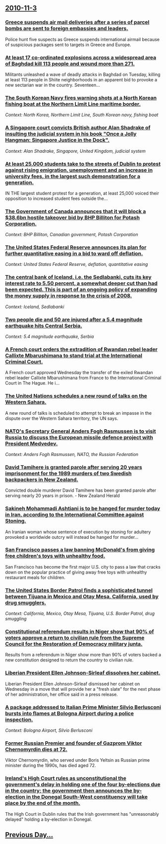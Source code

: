 ## [2010-11-3](/news/2010/11/3/index.md)

### [Greece suspends air mail deliveries after a series of parcel bombs are sent to foreign embassies and leaders. ](/news/2010/11/3/greece-suspends-air-mail-deliveries-after-a-series-of-parcel-bombs-are-sent-to-foreign-embassies-and-leaders.md)
Police hunt five suspects as Greece suspends international airmail because of suspicious packages sent to targets in Greece and Europe.

### [At least 17 co-ordinated explosions across a widespread area of Baghdad kill 113 people and wound more than 271. ](/news/2010/11/3/at-least-17-co-ordinated-explosions-across-a-widespread-area-of-baghdad-kill-113-people-and-wound-more-than-271.md)
Militants unleashed a wave of deadly attacks in Baghdad on Tuesday, killing at least 113 people in Shiite neighborhoods in an apparent bid to provoke a new sectarian war in the country. Seventeen...

### [The South Korean Navy fires warning shots at a North Korean fishing boat at the Northern Limit Line maritime border. ](/news/2010/11/3/the-south-korean-navy-fires-warning-shots-at-a-north-korean-fishing-boat-at-the-northern-limit-line-maritime-border.md)
_Context: North Korea, Northern Limit Line, South Korean navy, fishing boat_

### [A Singapore court convicts British author Alan Shadrake of insulting the judicial system in his book "Once a Jolly Hangman: Singapore Justice in the Dock". ](/news/2010/11/3/a-singapore-court-convicts-british-author-alan-shadrake-of-insulting-the-judicial-system-in-his-book-once-a-jolly-hangman-singapore-justic.md)
_Context: Alan Shadrake, Singapore, United Kingdom, judicial system_

### [At least 25,000 students take to the streets of Dublin to protest against rising emigration, unemployment and an increase in university fees, in the largest such demonstration for a generation. ](/news/2010/11/3/at-least-25-000-students-take-to-the-streets-of-dublin-to-protest-against-rising-emigration-unemployment-and-an-increase-in-university-fees.md)
IN THE largest student protest for a generation, at least 25,000 voiced their opposition to increased student fees outside the&hellip;

### [The Government of Canada announces that it will block a $38.6bn hostile takeover bid by BHP Billiton for Potash Corporation. ](/news/2010/11/3/the-government-of-canada-announces-that-it-will-block-a-38-6bn-hostile-takeover-bid-by-bhp-billiton-for-potash-corporation.md)
_Context: BHP Billiton, Canadian government, Potash Corporation_

### [The United States Federal Reserve announces its plan for further quantitative easing in a bid to ward off deflation. ](/news/2010/11/3/the-united-states-federal-reserve-announces-its-plan-for-further-quantitative-easing-in-a-bid-to-ward-off-deflation.md)
_Context: United States Federal Reserve, deflation, quantitative easing_

### [The central bank of Iceland, i.e. the Sedlabanki, cuts its key interest rate to 5.50 percent, a somewhat deeper cut than had been expected. This is part of an ongoing policy of expanding the money supply in response to the crisis of 2008. ](/news/2010/11/3/the-central-bank-of-iceland-i-e-the-sedlabanki-cuts-its-key-interest-rate-to-5-50-percent-a-somewhat-deeper-cut-than-had-been-expected.md)
_Context: Iceland, Sedlabanki_

### [Two people die and 50 are injured after a 5.4 magnitude earthquake hits Central Serbia. ](/news/2010/11/3/two-people-die-and-50-are-injured-after-a-5-4-magnitude-earthquake-hits-central-serbia.md)
_Context: 5.4 magnitude earthquake, Serbia_

### [A French court orders the extradition of Rwandan rebel leader Callixte Mbarushimana to stand trial at the International Criminal Court. ](/news/2010/11/3/a-french-court-orders-the-extradition-of-rwandan-rebel-leader-callixte-mbarushimana-to-stand-trial-at-the-international-criminal-court.md)
A&#x20;French&#x20;court&#x20;approved&#x20;Wednesday&#x20;the&#x20;transfer&#x20;of&#x20;the&#x20;exiled&#x20;Rwandan&#x20;rebel&#x20;leader&#x20;Callixte&#x20;Mbarushimana&#x20;from&#x20;France&#x20;to&#x20;the&#x20;International&#x20;Criminal&#x20;Court&#x20;in&#x20;The&#x20;Hague.&#x20;He&#x20;i...

### [The United Nations schedules a new round of talks on the Western Sahara. ](/news/2010/11/3/the-united-nations-schedules-a-new-round-of-talks-on-the-western-sahara.md)
A new round of talks is scheduled to attempt to break an impasse in the dispute over the Western Sahara territory, the UN says.

### [NATO's Secretary General Anders Fogh Rasmussen is to visit Russia to discuss the European missile defence project with President Medvedev. ](/news/2010/11/3/nato-s-secretary-general-anders-fogh-rasmussen-is-to-visit-russia-to-discuss-the-european-missile-defence-project-with-president-medvedev.md)
_Context: Anders Fogh Rasmussen, NATO, the Russian Federation_

### [David Tamihere is granted parole after serving 20 years imprisonment for the 1989 murders of two Swedish backpackers in New Zealand. ](/news/2010/11/3/david-tamihere-is-granted-parole-after-serving-20-years-imprisonment-for-the-1989-murders-of-two-swedish-backpackers-in-new-zealand.md)
Convicted double murderer David Tamihere has been granted parole after serving nearly 20 years in prison. - New Zealand Herald

### [Sakineh Mohammadi Ashtiani is to be hanged for murder today in Iran, according to the International Committee against Stoning. ](/news/2010/11/3/sakineh-mohammadi-ashtiani-is-to-be-hanged-for-murder-today-in-iran-according-to-the-international-committee-against-stoning.md)
An Iranian woman whose sentence of execution by stoning for adultery provoked a worldwide outcry will instead be hanged for murder&hellip;

### [San Francisco passes a law banning McDonald's from giving free children's toys with unhealthy food. ](/news/2010/11/3/san-francisco-passes-a-law-banning-mcdonald-s-from-giving-free-children-s-toys-with-unhealthy-food.md)
San Francisco has become the first major U.S. city to pass a law that cracks down on the popular practice of giving away free toys with unhealthy restaurant meals for children.

### [The United States Border Patrol finds a sophisticated tunnel between Tijuana in Mexico and Otay Mesa, California, used by drug smugglers. ](/news/2010/11/3/the-united-states-border-patrol-finds-a-sophisticated-tunnel-between-tijuana-in-mexico-and-otay-mesa-california-used-by-drug-smugglers.md)
_Context: California, Mexico, Otay Mesa, Tijuana, U.S. Border Patrol, drug smuggling_

### [Constitutional referendum results in Niger show that 90% of voters approve a return to civilian rule from the Supreme Council for the Restoration of Democracy military junta. ](/news/2010/11/3/constitutional-referendum-results-in-niger-show-that-90-of-voters-approve-a-return-to-civilian-rule-from-the-supreme-council-for-the-restor.md)
Results from a referendum in Niger show more than 90% of voters backed a new constitution designed to return the country to civilian rule.

### [Liberian President Ellen Johnson-Sirleaf dissolves her cabinet. ](/news/2010/11/3/liberian-president-ellen-johnson-sirleaf-dissolves-her-cabinet.md)
Liberian President Ellen Johnson-Sirleaf dismissed her cabinet on Wednesday in a move that will provide her a &quot;fresh slate&quot; for the next phase of her administration, her office said in a press release.

### [A package addressed to Italian Prime Minister Silvio Berlusconi bursts into flames at Bologna Airport during a police inspection. ](/news/2010/11/3/a-package-addressed-to-italian-prime-minister-silvio-berlusconi-bursts-into-flames-at-bologna-airport-during-a-police-inspection.md)
_Context: Bologna Airport, Silvio Berlusconi_

### [Former Russian Premier and founder of Gazprom Viktor Chernomyrdin dies at 72. ](/news/2010/11/3/former-russian-premier-and-founder-of-gazprom-viktor-chernomyrdin-dies-at-72.md)
Viktor Chernomyrdin, who served under Boris Yeltsin as Russian prime minister during the 1990s, has died aged 72.

### [Ireland's High Court rules as unconstitutional the government's delay in holding one of the four by-elections due in the country; the government then announces the by-election in the Donegal South-West constituency will take place by the end of the month. ](/news/2010/11/3/ireland-s-high-court-rules-as-unconstitutional-the-government-s-delay-in-holding-one-of-the-four-by-elections-due-in-the-country-the-govern.md)
The High Court in Dublin rules that the Irish government has &quot;unreasonably delayed&quot; holding a by-election in Donegal.

## [Previous Day...](/news/2010/11/2/index.md)

